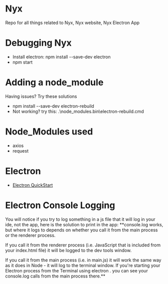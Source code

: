 # Nyx
Repo for all things related to Nyx, Nyx website, Nyx Electron App

# Debugging Nyx
* Install electron: npm install --save-dev electron
* npm start

# Adding a node_module
Having issues? Try these solutions
* npm install --save-dev electron-rebuild
* Not working? try this: .\node_modules\.bin\electron-rebuild.cmd

# Node_Modules used
* axios
* request

# Electron 
* [Electron QuickStart](https://www.electronjs.org/docs/v14-x-y/tutorial/quick-start)

# Electron Console Logging
You will notice if you try to log something in a js file that it will log in your ide, not the app, here is the solution to print in the app:
**console.log works, but where it logs to depends on whether you call it from the main process or the renderer process.

If you call it from the renderer process (i.e. JavaScript that is included from your index.html file) it will be logged to the dev tools window.

If you call it from the main process (i.e. in main.js) it will work the same way as it does in Node - it will log to the terminal window. If you're starting your Electron process from the Terminal using electron . you can see your console.log calls from the main process there.**
